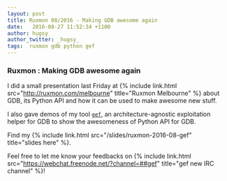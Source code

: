 ```yaml
---
layout: post
title: Ruxmon 08/2016 - Making GDB awesome again
date:   2016-08-27 11:52:34 +1100
author: hugsy
author_twitter: _hugsy_
tags:  ruxmon gdb python gef
---
```


### Ruxmon : Making GDB awesome again ###

I did a small presentation last Friday at
{% include link.html src="http://ruxmon.com/melbourne" title="Ruxmon Melbourne" %}
about GDB, its Python API and how it can be used to make awesome new stuff.

I also gave demos of my tool [`gef`](https://github.com/hugsy/gef.git), an
architecture-agnostic exploitation helper for GDB to show the awesomeness of
Python API for GDB.

Find my
{% include link.html src="/slides/ruxmon-2016-08-gef" title="slides here" %}.

Feel free to let me know your feedbacks on
{% include link.html src="https://webchat.freenode.net/?channel=##gef" title="gef new IRC channel" %}!
